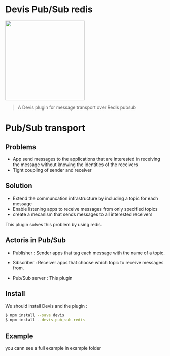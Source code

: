 # Devis Pub/Sub redis
 <img  src="https://avatars3.githubusercontent.com/u/21971184?v=4&amp;s=200" href="http://devisjs.surge.sh" width="250" />

>A Devis plugin for message transport over Redis pubsub

# Pub/Sub transport

## Problems
*  App send messages to the applications that are interested in receiving the message without knowing the identities of the receivers
* Tight coupling of sender and receiver

## Solution
* Extend the communcation infrastructure by including a topic for each message
* Enable listening apps to receive messages from only specified topics
* create a mecanism that sends messages to all interested receivers


This plugin solves this problem by using redis.

## Actoris in Pub/Sub 
* Publisher : Sender apps that tag each message with the name of a topic.

* Sibscriber : Receiver apps that choose which topic to receive messages from.

* Pub/Sub server : This plugin

## Install

We should install Devis and the plugin :

```bash
$ npm install --save devis
$ npm install --devis-pub_sub-redis
```

## Example 
you cann see a full example in example folder

